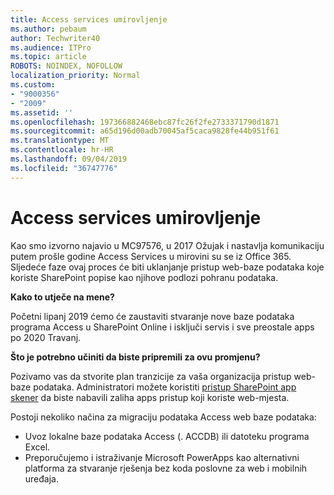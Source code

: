 ```yaml
---
title: Access services umirovljenje
ms.author: pebaum
author: Techwriter40
ms.audience: ITPro
ms.topic: article
ROBOTS: NOINDEX, NOFOLLOW
localization_priority: Normal
ms.custom:
- "9000356"
- "2009"
ms.assetid: ''
ms.openlocfilehash: 197366882468ebc87fc26f2fe2733371790d1871
ms.sourcegitcommit: a65d196d00adb70045af5caca9828fe44b951f61
ms.translationtype: MT
ms.contentlocale: hr-HR
ms.lasthandoff: 09/04/2019
ms.locfileid: "36747776"
---
```

# <a name="access-services-retirement"></a>Access services umirovljenje

Kao smo izvorno najavio u MC97576, u 2017 Ožujak i nastavlja komunikaciju putem prošle godine Access Services u mirovini su se iz Office 365. Sljedeće faze ovaj proces će biti uklanjanje pristup web-baze podataka koje koriste SharePoint popise kao njihove podlozi pohranu podataka.

**Kako to utječe na mene?**

Početni lipanj 2019 ćemo će zaustaviti stvaranje nove baze podataka programa Access u SharePoint Online i isključi servis i sve preostale apps po 2020 Travanj.

**Što je potrebno učiniti da biste pripremili za ovu promjenu?**

Pozivamo vas da stvorite plan tranzicije za vaša organizacija pristup web-baze podataka. Administratori možete koristiti [pristup SharePoint app skener](https://github.com/SharePoint/PnP-Tools/tree/master/Solutions/SharePoint.AccessApp.Scanner) da biste nabavili zaliha apps pristup koji koriste web-mjesta.

Postoji nekoliko načina za migraciju podataka Access web baze podataka:

- Uvoz lokalne baze podataka Access (. ACCDB) ili datoteku programa Excel.
- Preporučujemo i istraživanje Microsoft PowerApps kao alternativni platforma za stvaranje rješenja bez koda poslovne za web i mobilnih uređaja.